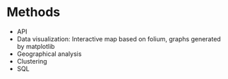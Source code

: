 # Methods
- API
- Data visualization: Interactive map based on folium, graphs generated by matplotlib
- Geographical analysis
- Clustering
- SQL

